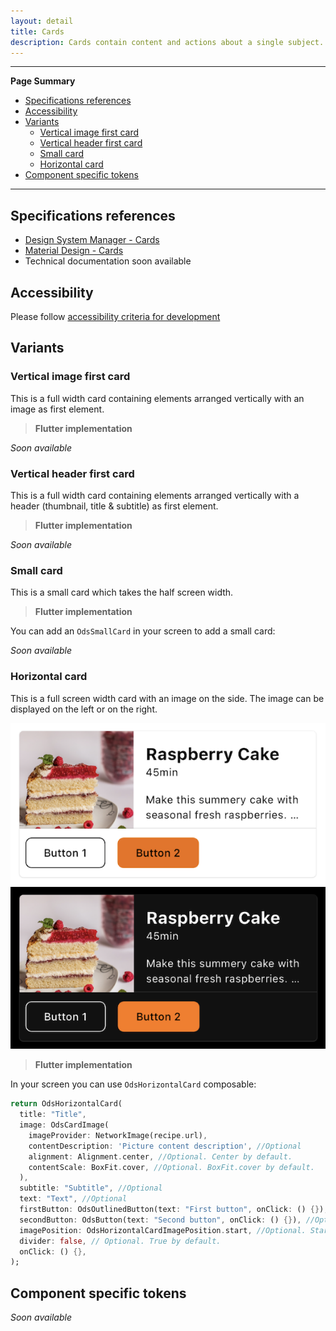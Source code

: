 ```yaml
---
layout: detail
title: Cards
description: Cards contain content and actions about a single subject.
---
```


---

**Page Summary**

* [Specifications references](#specifications-references)
* [Accessibility](#accessibility)
* [Variants](#variants)
    * [Vertical image first card](#vertical-image-first-card)
    * [Vertical header first card](#vertical-header-first-card)
    * [Small card](#small-card)
    * [Horizontal card](#horizontal-card)
* [Component specific tokens](#component-specific-tokens)

---

## Specifications references

- [Design System Manager - Cards](https://system.design.orange.com/0c1af118d/p/0336aa-cards/b/47a25a)
- [Material Design - Cards](https://material.io/components/cards/)
- Technical documentation soon available

## Accessibility

Please follow [accessibility criteria for development](https://m3.material.io/components/cards/accessibility)

## Variants

### Vertical image first card

This is a full width card containing elements arranged vertically with an image as first element.

> **Flutter implementation**

_Soon available_

### Vertical header first card

This is a full width card containing elements arranged vertically with a header (thumbnail, title & subtitle) as first element.

> **Flutter implementation**

_Soon available_

### Small card

This is a small card which takes the half screen width.

> **Flutter implementation**

You can add an `OdsSmallCard` in your screen to add a small card:

_Soon available_

### Horizontal card

This is a full screen width card with an image on the side. The image can be displayed on the left or on the right.

  ![Horizontal card light](images/card_horizontal_light.png) ![Horizontal card dark](images/card_horizontal_dark.png)

> **Flutter implementation**

In your screen you can use `OdsHorizontalCard` composable:

```dart
return OdsHorizontalCard(
  title: "Title",
  image: OdsCardImage(
    imageProvider: NetworkImage(recipe.url),
    contentDescription: 'Picture content description', //Optional
    alignment: Alignment.center, //Optional. Center by default.
    contentScale: BoxFit.cover, //Optional. BoxFit.cover by default.
  ),
  subtitle: "Subtitle", //Optional
  text: "Text", //Optional
  firstButton: OdsOutlinedButton(text: "First button", onClick: () {}), //Optional
  secondButton: OdsButton(text: "Second button", onClick: () {}), //Optional
  imagePosition: OdsHorizontalCardImagePosition.start, //Optional. Start by default.
  divider: false, // Optional. True by default.
  onClick: () {},
);
```

## Component specific tokens

_Soon available_
